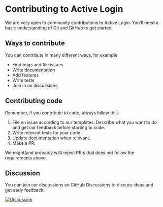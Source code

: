 # Contributing to Active Login

We are very open to community contributions to Active Login.
You'll need a basic understanding of Git and GitHub to get started.

## Ways to contribute 

You can contribute in many different ways, for example:

- Find bugs and file issues
- Write documentation
- Add features
- Write tests
- Join in on discussions

## Contributing code

Remember, if you contribute to code, always follow this:

1. File an issue according to our templates. Describe what you want to do and get our feedback before starting to code.
2. Write relevant tests for your code.
3. Update documentation when relevant.
4. Make a PR.

We might(and probably will) reject PR:s that does not follow the requirements above.

## Discussion

You can join our discussions on GitHub Discussions to discuss ideas and get early feedback:

[![Discussion](https://img.shields.io/github/discussions/ActiveLogin/ActiveLogin.Authentication)](https://github.com/ActiveLogin/ActiveLogin.Authentication/discussions)
